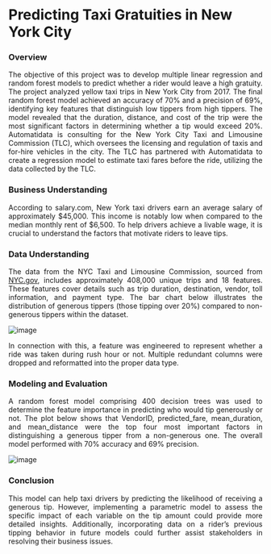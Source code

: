# Predicting Taxi Gratuities in New York City

### **Overview**
<p align="justify"> The objective of this project was to develop multiple linear regression and random forest models to predict whether a rider would leave a high gratuity. The project analyzed yellow taxi trips in New York City from 2017. The final random forest model achieved an accuracy of 70% and a precision of 69%, identifying key features that distinguish low tippers from high tippers. The model revealed that the duration, distance, and cost of the trip were the most significant factors in determining whether a tip would exceed 20%. Automatidata is consulting for the New York City Taxi and Limousine Commission (TLC), which oversees the licensing and regulation of taxis and for-hire vehicles in the city. The TLC has partnered with Automatidata to create a regression model to estimate taxi fares before the ride, utilizing the data collected by the TLC. </p>

### **Business Understanding**
<p align="justify"> According to salary.com, New York taxi drivers earn an average salary of approximately $45,000. This income is notably low when compared to the median monthly rent of $6,500. To help drivers achieve a livable wage, it is crucial to understand the factors that motivate riders to leave tips. </p>

### **Data Understanding**
<p align="justify"> The data from the NYC Taxi and Limousine Commission, sourced from <a href="https://www.nyc.gov/site/tlc/about/tlc-trip-record-data.page">NYC.gov</a>, includes approximately 408,000 unique trips and 18 features. These features cover details such as trip duration, destination, vendor, toll information, and payment type. The bar chart below illustrates the distribution of generous tippers (those tipping over 20%) compared to non-generous tippers within the dataset. </p>

![image](https://github.com/user-attachments/assets/ef9bfbdd-10ac-4863-9541-22e6fece1004)

<p align="justify"> In connection with this, a feature was engineered to represent whether a ride was taken during rush hour or not. Multiple redundant columns were dropped and reformatted into the proper data type. </p>

### **Modeling and Evaluation**
<p align="justify"> A random forest model comprising 400 decision trees was used to determine the feature importance in predicting who would tip generously or not. The plot below shows that VendorID, predicted_fare, mean_duration, and mean_distance were the top four most important factors in distinguishing a generous tipper from a non-generous one. The overall model performed with 70% accuracy and 69% precision. </p>

![image](https://github.com/user-attachments/assets/343159ee-aaa2-41de-ac13-1204de0689ca)

### **Conclusion**
<p align="justify"> 
This model can help taxi drivers by predicting the likelihood of receiving a generous tip. However, implementing a parametric model to assess the specific impact of each variable on the tip amount could provide more detailed insights. Additionally, incorporating data on a rider’s previous tipping behavior in future models could further assist stakeholders in resolving their business issues. </p>
